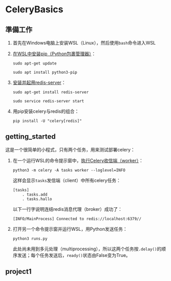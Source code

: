 # CeleryBasics

## 準備工作

1. 首先在Windows电脑上安装WSL（Linux），然后使用```bash```命令进入WSL

2. [在WSL中安装pip（Python包裹管理器）](https://askubuntu.com/questions/1384406/unable-to-install-pip-into-wsl-ubuntu)：
    ```
    sudo apt-get update
    ```
    ```
    sudo apt install python3-pip
    ```

3. [安装并起用redis-server](https://stackoverflow.com/questions/36088409/error-111-connecting-to-localhost6379-connection-refused-django-heroku)：
    ```
    sudo apt-get install redis-server
    ```
    ```
    sudo service redis-server start
    ```

4. 用pip安装celery与redis的组合：
    ```
    pip install -U "celery[redis]"
    ```


## getting_started

这是一个很简单的小程式，只有两个任务，用来测试部署celery：

1. 在一个运行WSL的命令提示窗中，[执行Celery收信端（worker）](https://stackoverflow.com/questions/70618461/zsh-command-not-found-celery)：
    ```
    python3 -m celery -A tasks worker --loglevel=INFO
    ```
    这样会显示```tasks```发信端（client）中所有celery任务：
    ```
    [tasks] 
        . tasks.add 
        . tasks.hallo
    ```
    以下一行字说明连结redis消息代理（broker）成功了：
    ```
    [INFO/MainProcess] Connected to redis://localhost:6379//
    ```

2. 打开另一个命令提示窗并运行WSL，用Python发送任务：
    ```
    python3 runs.py
    ```
    此处尚未用到多元处理（multiprocessing），所以这两个任务按```.delay()```的顺序发送；每个任务发送后，```ready()```状态由False变为True。


## project1

